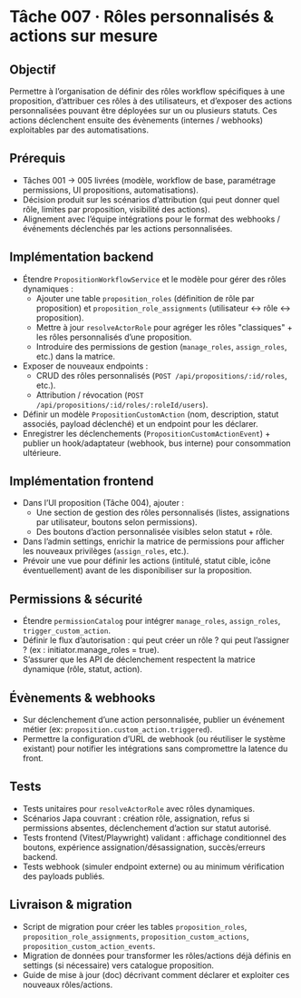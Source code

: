 # Tâche 007 · Rôles personnalisés & actions sur mesure

## Objectif
Permettre à l’organisation de définir des rôles workflow spécifiques à une proposition, d’attribuer ces rôles à des utilisateurs, et d’exposer des actions personnalisées pouvant être déployées sur un ou plusieurs statuts. Ces actions déclenchent ensuite des évènements (internes / webhooks) exploitables par des automatisations.

## Prérequis
- Tâches 001 → 005 livrées (modèle, workflow de base, paramétrage permissions, UI propositions, automatisations).
- Décision produit sur les scénarios d’attribution (qui peut donner quel rôle, limites par proposition, visibilité des actions).
- Alignement avec l’équipe intégrations pour le format des webhooks / événements déclenchés par les actions personnalisées.

## Implémentation backend
- Étendre `PropositionWorkflowService` et le modèle pour gérer des rôles dynamiques :
  - Ajouter une table `proposition_roles` (définition de rôle par proposition) et `proposition_role_assignments` (utilisateur ↔ rôle ↔ proposition).
  - Mettre à jour `resolveActorRole` pour agréger les rôles "classiques" + les rôles personnalisés d’une proposition.
  - Introduire des permissions de gestion (`manage_roles`, `assign_roles`, etc.) dans la matrice.
- Exposer de nouveaux endpoints :
  - CRUD des rôles personnalisés (`POST /api/propositions/:id/roles`, etc.).
  - Attribution / révocation (`POST /api/propositions/:id/roles/:roleId/users`).
- Définir un modèle `PropositionCustomAction` (nom, description, statut associés, payload déclenché) et un endpoint pour les déclarer.
- Enregistrer les déclenchements (`PropositionCustomActionEvent`) + publier un hook/adaptateur (webhook, bus interne) pour consommation ultérieure.

## Implémentation frontend
- Dans l’UI proposition (Tâche 004), ajouter :
  - Une section de gestion des rôles personnalisés (listes, assignations par utilisateur, boutons selon permissions).
  - Des boutons d’action personnalisée visibles selon statut + rôle.
- Dans l’admin settings, enrichir la matrice de permissions pour afficher les nouveaux privilèges (`assign_roles`, etc.).
- Prévoir une vue pour définir les actions (intitulé, statut cible, icône éventuellement) avant de les disponibiliser sur la proposition.

## Permissions & sécurité
- Étendre `permissionCatalog` pour intégrer `manage_roles`, `assign_roles`, `trigger_custom_action`.
- Définir le flux d’autorisation : qui peut créer un rôle ? qui peut l’assigner ? (ex : initiator.manage_roles = true).
- S’assurer que les API de déclenchement respectent la matrice dynamique (rôle, statut, action).

## Évènements & webhooks
- Sur déclenchement d’une action personnalisée, publier un événement métier (ex: `proposition.custom_action.triggered`).
- Permettre la configuration d’URL de webhook (ou réutiliser le système existant) pour notifier les intégrations sans compromettre la latence du front.

## Tests
- Tests unitaires pour `resolveActorRole` avec rôles dynamiques.
- Scénarios Japa couvrant : création rôle, assignation, refus si permissions absentes, déclenchement d’action sur statut autorisé.
- Tests frontend (Vitest/Playwright) validant : affichage conditionnel des boutons, expérience assignation/désassignation, succès/erreurs backend.
- Tests webhook (simuler endpoint externe) ou au minimum vérification des payloads publiés.

## Livraison & migration
- Script de migration pour créer les tables `proposition_roles`, `proposition_role_assignments`, `proposition_custom_actions`, `proposition_custom_action_events`.
- Migration de données pour transformer les rôles/actions déjà définis en settings (si nécessaire) vers catalogue proposition.
- Guide de mise à jour (doc) décrivant comment déclarer et exploiter ces nouveaux rôles/actions.

